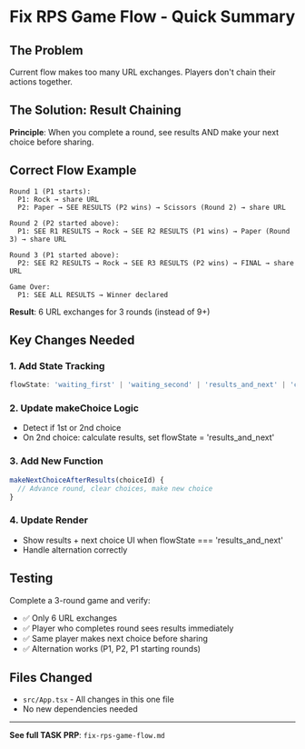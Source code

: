 # Fix RPS Game Flow - Quick Summary

## The Problem
Current flow makes too many URL exchanges. Players don't chain their actions together.

## The Solution: Result Chaining

**Principle**: When you complete a round, see results AND make your next choice before sharing.

## Correct Flow Example

```
Round 1 (P1 starts):
  P1: Rock → share URL
  P2: Paper → SEE RESULTS (P2 wins) → Scissors (Round 2) → share URL

Round 2 (P2 started above):
  P1: SEE R1 RESULTS → Rock → SEE R2 RESULTS (P1 wins) → Paper (Round 3) → share URL

Round 3 (P1 started above):
  P2: SEE R2 RESULTS → Rock → SEE R3 RESULTS (P2 wins) → FINAL → share URL

Game Over:
  P1: SEE ALL RESULTS → Winner declared
```

**Result**: 6 URL exchanges for 3 rounds (instead of 9+)

## Key Changes Needed

### 1. Add State Tracking
```typescript
flowState: 'waiting_first' | 'waiting_second' | 'results_and_next' | 'complete'
```

### 2. Update makeChoice Logic
- Detect if 1st or 2nd choice
- On 2nd choice: calculate results, set flowState = 'results_and_next'

### 3. Add New Function
```typescript
makeNextChoiceAfterResults(choiceId) {
  // Advance round, clear choices, make new choice
}
```

### 4. Update Render
- Show results + next choice UI when flowState === 'results_and_next'
- Handle alternation correctly

## Testing
Complete a 3-round game and verify:
- ✅ Only 6 URL exchanges
- ✅ Player who completes round sees results immediately
- ✅ Same player makes next choice before sharing
- ✅ Alternation works (P1, P2, P1 starting rounds)

## Files Changed
- `src/App.tsx` - All changes in this one file
- No new dependencies needed

---

**See full TASK PRP**: `fix-rps-game-flow.md`
